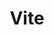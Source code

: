 ---
layout: home

title: Vite
titleTemplate: 차세대 프런트엔드 개발 툴

hero:
  name: Vite
  text: 차세대 프런트엔드 개발 툴
  tagline: 당신이 원했던 개발 환경을 시작해보세요.
  image:
    src: /logo-with-shadow.png
    alt: Vite
  actions:
    - theme: brand
      text: 시작하기
      link: /guide/
    - theme: alt
      text: Vite를 사용해야 하는 이유
      link: /guide/why
    - theme: alt
      text: GitHub
      link: https://github.com/vitejs/vite
    - theme: brand
      text: 🎉 ViteConf 23!
      link: https://viteconf.org/23/replay?utm=vite-homepage

features:
  - icon: 💡
    title: 즉각적인 서버 시작
    details: 네이티브 ESM을 이용해 번들링 없이 온디맨드로 파일을 제공할 수 있어요!
  - icon: ⚡️
    title: 번개처럼 빠른 HMR
    details: 앱 크기에 상관없이 Hot Module Replacement(HMR)는 언제나 빠르게 동작해요.
  - icon: 🛠️
    title: 풍부한 기능
    details: 추가적인 모듈의 설치 없이 TypeScript, JSX, CSS 등을 사용할 수 있어요.
  - icon: 📦
    title: 최적화된 빌드
    details: 웹앱 및 라이브러리의 빌드 최적화를 위한 기본적인 설정을 제공해요.
  - icon: 🔩
    title: 범용 플러그인
    details: 개발 서버 및 빌드 과정 모두 사용 가능한 Rollup 플러그인 인터페이스를 제공해요.
  - icon: 🔑
    title: 완전한 유형의 API
    details: 유연하게 작성된 API는 TypeScript 역시 완벽하게 지원해요.
---